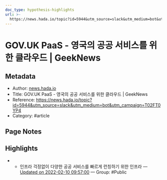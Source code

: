 ```yaml
---
doc_type: hypothesis-highlights
url: >-
  https://news.hada.io/topic?id=5944&utm_source=slack&utm_medium=bot&utm_campaign=T02FT0YP4
---
```


# GOV.UK PaaS - 영국의 공공 서비스를 위한 클라우드 | GeekNews

## Metadata
- Author: [news.hada.io]()
- Title: GOV.UK PaaS - 영국의 공공 서비스를 위한 클라우드 | GeekNews
- Reference: https://news.hada.io/topic?id=5944&utm_source=slack&utm_medium=bot&utm_campaign=T02FT0YP4
- Category: #article

## Page Notes
## Highlights
- - 인프라 걱정없이 다양한 공공 서비스를 빠르게 런칭하기 위한 인프라 — [Updated on 2022-02-10 09:57:00](https://hyp.is/WsWl9ooMEeykfjvKTjs_RA/news.hada.io/topic?id=5944&utm_source=slack&utm_medium=bot&utm_campaign=T02FT0YP4) — Group: #Public



